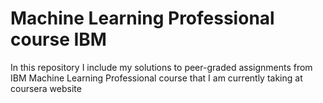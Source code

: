 # Machine Learning Professional course IBM
In this repository I include my solutions to peer-graded assignments from IBM Machine Learning Professional course that I am currently taking at coursera website
